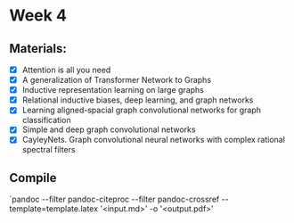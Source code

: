 # Week 4

## Materials:

 - [x] Attention is all you need
 - [x] A generalization of Transformer Network to Graphs
 - [x] Inductive representation learning on large graphs
 - [x] Relational inductive biases, deep learning, and graph networks
 - [x] Learning aligned-spacial graph convolutional networks for graph classification
 - [x] Simple and deep graph convolutional networks
 - [x] CayleyNets. Graph convolutional neural networks with complex rational spectral filters

## Compile 
`pandoc --filter pandoc-citeproc --filter pandoc-crossref  --template=template.latex '<input.md>' -o '<output.pdf>'